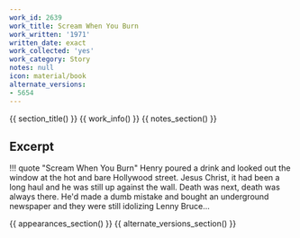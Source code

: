 ```yaml
---
work_id: 2639
work_title: Scream When You Burn
work_written: '1971'
written_date: exact
work_collected: 'yes'
work_category: Story
notes: null
icon: material/book
alternate_versions:
- 5654
---
```


{{ section_title() }}
{{ work_info() }}
{{ notes_section() }}
## Excerpt
!!! quote "Scream When You Burn"
    Henry poured a drink and looked out the window at the hot and bare Hollywood street. Jesus Christ, it had been a long haul and he was still up against the wall. Death was next, death was always there. He'd made a dumb mistake and bought an underground newspaper and they were still idolizing Lenny Bruce...

{{ appearances_section() }}
{{ alternate_versions_section() }}